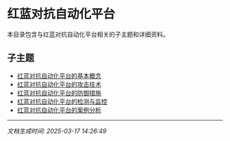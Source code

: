 # 红蓝对抗自动化平台

本目录包含与红蓝对抗自动化平台相关的子主题和详细资料。

## 子主题

- [红蓝对抗自动化平台的基本概念](red-blue-auto/basic-concepts.md)
- [红蓝对抗自动化平台的攻击技术](red-blue-auto/attack-techniques.md)
- [红蓝对抗自动化平台的防御措施](red-blue-auto/defense-measures.md)
- [红蓝对抗自动化平台的检测与监控](red-blue-auto/detection-monitoring.md)
- [红蓝对抗自动化平台的案例分析](red-blue-auto/case-studies.md)

---

*文档生成时间: 2025-03-17 14:26:49*
